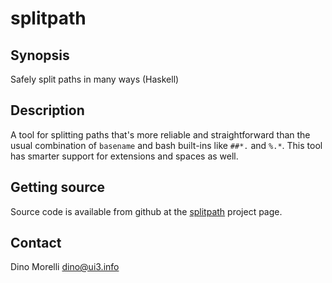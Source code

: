 # splitpath


## Synopsis

Safely split paths in many ways (Haskell)


## Description

A tool for splitting paths that's more reliable and straightforward than the
usual combination of `basename` and bash built-ins like `##*.` and `%.*`. This
tool has smarter support for extensions and spaces as well.


## Getting source

Source code is available from github at the
[splitpath](https://github.com/dino-/splitpath) project page.


## Contact

Dino Morelli <dino@ui3.info>
